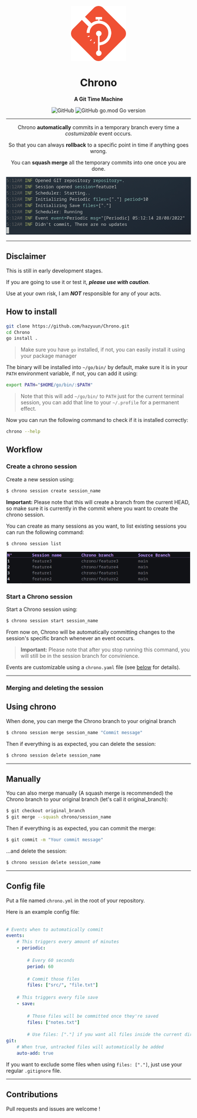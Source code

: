 
<div align="center">
    <img src="assets/logo.png" width="150"/>
    <h1>Chrono</h1>
    <p><strong>A Git Time Machine</strong></p>
    <img alt="GitHub" src="https://img.shields.io/github/license/hazyuun/Chrono?style=for-the-badge&color=green"/>
    <img alt="GitHub go.mod Go version" src="https://img.shields.io/github/go-mod/go-version/hazyuun/Chrono?style=for-the-badge"/>
</div>

---

<p align="center">
    Chrono <strong>automatically</strong> commits in a temporary branch every time a <i>costumizable</i> event occurs.
</p>
<p align="center">
    So that you can always <strong>rollback</strong> to a specific point in time if anything goes wrong.
</p>
<p align="center">
    You can <strong>squash merge</strong> all the temporary commits into one once you are done.
</p>

<p align="center">
    <img src="assets/screenshot1.png" width="550"/>
</p>

---

## Disclaimer
This is still in early development stages.

If you are going to use it or test it, ***please use with caution***.

Use at your own risk, I am ***NOT*** responsible for any of your acts.


## How to install

```bash
git clone https://github.com/hazyuun/Chrono.git
cd Chrono
go install .
```
> Make sure you have `go` installed, if not, you can easily install it using your package manager

The binary will be installed into `~/go/bin/` by default, make sure it is in your `PATH` environment variable, if not, you can add it using:

```bash
export PATH="$HOME/go/bin/:$PATH"
```
> Note that this will add `~/go/bin/` to `PATH` just for the current terminal session, you can add that line to your `~/.profile` for a permanent effect.

Now you can run the following command to check if it is installed correctly:

```bash
chrono --help
```

## Workflow
### Create a chrono session

Create a new session using:

```bash
$ chrono session create session_name
```
<b>Important:</b> Please note that this will create a branch from the current HEAD, so make sure it is currently in the commit where you want to create the chrono session.

You can create as many sessions as you want, to list existing sessions you can run the following command:

```bash
$ chrono session list
```

<div align="center">
    <img src="assets/sessions_list.png" width="500"/>
</div>

### Start a Chrono session
Start a Chrono session using:
```bash
$ chrono session start session_name
```
From now on, Chrono will be automatically committing changes to the session's specific branch whenever an event occurs.

> <b>Important:</b> Please note that after you stop running this command, you will still be in the session branch for convinience.

Events are customizable using a `chrono.yaml` file (see [below](#config-file) for details).

---

### Merging and deleting the session
## Using chrono
When done, you can merge the Chrono branch to your original branch
```bash
$ chrono session merge session_name "Commit message"
```

Then if everything is as expected, you can delete the session:
```bash
$ chrono session delete session_name
```
---
## Manually
You can also merge manually (A squash merge is recommended) the Chrono branch to your original branch (let's call it original_branch):
```bash
$ git checkout original_branch
$ git merge --squash chrono/session_name
```
Then if everything is as expected, you can commit the merge:
```bash
$ git commit -m "Your commit message"
```
...and delete the session:
```bash
$ chrono session delete session_name
```
---

## Config file
Put a file named `chrono.yml` in the root of your repository.

Here is an example config file:
```yaml

# Events when to automatically commit
events:
    # This triggers every amount of minutes
    - periodic:

        # Every 60 seconds
        period: 60

        # Commit those files
        files: ["src/", "file.txt"] 

    # This triggers every file save
    - save:

        # Those files will be committed once they're saved
        files: ["notes.txt"]
        
        # Use files: ["."] if you want all files inside the current directory to be commited (Not recursively, files inside subdirectories won't be committed)
git:
    # When true, untracked files will automatically be added
    auto-add: true
```

If you want to exclude some files when using `files: ["."]`, just use your regular `.gitignore` file.

---

## Contributions
Pull requests and issues are welcome !
